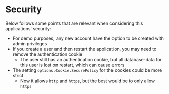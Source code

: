 # Security

Below follows some points that are relevant when considering this applications' security:

* For demo purposes, any new account have the option to be created with admin privileges
* If you create a user and then restart the application, you may need to remove the authentication cookie
    * The user still has an authentication cookie, but all database-data for this user is lost on restart, which can cause errors
* The setting `options.Cookie.SecurePolicy` for the cookies could be more strict
  * Now it allows `http` and `https`, but the best would be to only allow `https`